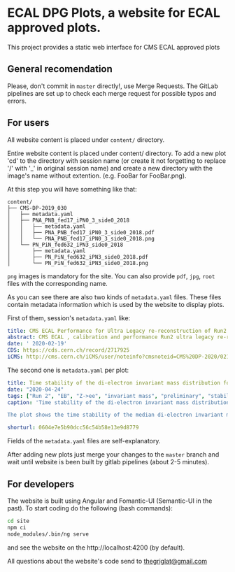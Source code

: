 # ECAL DPG Plots, a website for ECAL approved plots.

This project provides a static web interface for CMS ECAL approved plots

## General recomendation

Please, don't commit in `master` directly!, use Merge Requests. The GitLab pipelines are set up to check each merge request for possible typos and errors.

## For users

All website content is placed under `content/` directory.

Entire website content is placed under content/ directory.
To add a new plot 'cd' to the directory with session name (or create it not forgetting to replace '/' with '_' in original session name) and create a new directory with the image's name without extention. (e.g. FooBar for FooBar.png).

At this step you will have something like that:

```
content/
├── CMS-DP-2019_030
│   ├── metadata.yaml
│   ├── PNA_PNB_fed17_iPN0_3_side0_2018
│   │   ├── metadata.yaml
│   │   ├── PNA_PNB_fed17_iPN0_3_side0_2018.pdf
│   │   └── PNA_PNB_fed17_iPN0_3_side0_2018.png
│   └── PN_PiN_fed632_iPN3_side0_2018
│       ├── metadata.yaml
│       ├── PN_PiN_fed632_iPN3_side0_2018.pdf
│       └── PN_PiN_fed632_iPN3_side0_2018.png
```

`png` images is mandatory for the site. You can also provide `pdf`, `jpg`, `root` files with the corresponding name.

As you can see there are also two kinds of `metadata.yaml` files. These files contain metadata information which is used by the website to display plots.

First of them, session's `metadata.yaml` like:

```YAML
title: CMS ECAL Performance for Ultra Legacy re-reconstruction of Run2 
abstract: CMS ECAL , calibration and performance Run2 ultra legacy re-reconstruction. Summary plots 
date: ' 2020-02-19'
CDS: https://cds.cern.ch/record/2717925
iCMS: http://cms.cern.ch/iCMS/user/noteinfo?cmsnoteid=CMS%20DP-2020/021
```

The second one is `metadata.yaml` per plot:

```YAML
title: Time stability of the di-electron invariant mass distribution for the full Run2 data-taking period using Z→ee.
date: "2020-04-24" 
tags: ["Run 2", "EB", "Z->ee", "invariant mass", "preliminary", "stability plot"]
caption: 'Time stability of the di-electron invariant mass distribution for the full Run2 data-taking period using Z→ee.

The plot shows the time stability of the median di-electron invariant mass with a refined re-calibration performed in 2019 for the full Run2 dataset. Both electrons are required to be in the ECAL Barrel. Each time bin has around 10,000 events. The error bar on the points denotes the statistical uncertainty on the median, which is evaluated as the central 95% interval of medians obtained from 200 "bootstrap" re-samplings. The right panel shows the distribution of the medians. At the analysis level, residual drifts in the energy scale with time are corrected for in approximately 18-hour intervals corresponding to at most one LHC fill.'

shorturl: 0604e7e5b90dcc56c54b58e13e9d8779
```

Fields of the `metadata.yaml` files are self-explanatory.

After adding new plots just merge your changes to the `master` branch and wait until website is been built by gitlab pipelines (about 2-5 minutes).

## For developers

The website is built using Angular and Fomantic-UI (Semantic-UI in the past).
To start coding do the following (bash commands):

```bash
cd site
npm ci
node_modules/.bin/ng serve
```

and see the website on the http://localhost:4200 (by default).

All questions about the website's code send to thegriglat@gmail.com
